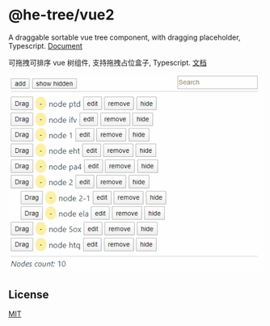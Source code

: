 # @he-tree/vue2

A draggable sortable vue tree component, with dragging placeholder, Typescript. [Document](https://he-tree.phphe.com)

可拖拽可排序 vue 树组件, 支持拖拽占位盒子, Typescript. [文档](https://he-tree.phphe.com/zh)

![image](../../img/demo.gif)

## License

[MIT](http://opensource.org/licenses/MIT)
